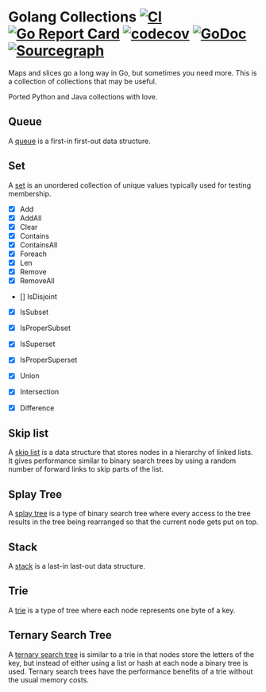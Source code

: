 # Golang Collections [![CI][1]][1] [![Go Report Card][2]][2] [![codecov][3]][4] [![GoDoc][5]][6] [![Sourcegraph][7]][8]

[1]: https://github.com/billryan/collections/workflows/CI/badge.svg
[2]: https://goreportcard.com/badge/github.com/billryan/collections
[3]: https://codecov.io/gh/billryan/collections/branch/master/graph/badge.svg "Coverage badge"
[4]: https://codecov.io/gh/billryan/collections "Codecov Status"
[5]: https://godoc.org/github.com/billryan/collections?status.svg "GoDoc badge"
[6]: https://godoc.org/github.com/billryan/collections "GoDoc"
[7]: https://sourcegraph.com/github.com/billryan/collections/-/badge.svg
[8]: https://sourcegraph.com/github.com/billryan/collections?badge


Maps and slices go a long way in Go, but sometimes you need more. This is a collection of collections that may be useful.

Ported Python and Java collections with love.

## Queue

A [queue](https://en.wikipedia.org/wiki/Queue_\(data_structure\)) is a first-in first-out data structure.

## Set

A [set](https://en.wikipedia.org/wiki/Set_\(computer_science\)) is an unordered collection of unique values typically used for testing membership.

- [x] Add
- [x] AddAll
- [x] Clear
- [x] Contains
- [x] ContainsAll
- [x] Foreach
- [x] Len
- [x] Remove
- [x] RemoveAll
- [] IsDisjoint
- [x] IsSubset
- [x] IsProperSubset
- [x] IsSuperset
- [x] IsProperSuperset
- [x] Union
- [x] Intersection
- [x] Difference


## Skip list

A [skip list](https://en.wikipedia.org/wiki/Skip_list) is a data structure that stores nodes in a hierarchy of linked lists. It gives performance similar to binary search trees by using a random number of forward links to skip parts of the list.

## Splay Tree

A [splay tree](https://en.wikipedia.org/wiki/Splay_tree) is a type of binary search tree where every access to the tree results in the tree being rearranged so that the current node gets put on top.

## Stack
A [stack](https://en.wikipedia.org/wiki/Stack_\(abstract_data_type\)) is a last-in last-out data structure.

## Trie
A [trie](http://en.wikipedia.org/wiki/Trie) is a type of tree where each node represents one byte of a key.

## Ternary Search Tree

A [ternary search tree](http://en.wikipedia.org/wiki/Ternary_search_tree) is similar to a trie in that nodes store the letters of the key, but instead of either using a list or hash at each node a binary tree is used. Ternary search trees have the performance benefits of a trie without the usual memory costs.
